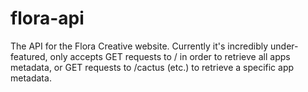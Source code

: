 # flora-api

The API for the Flora Creative website.  Currently it's incredibly under-featured, only accepts GET requests
to / in order to retrieve all apps metadata, or GET requests to /cactus (etc.) to retrieve a specific app metadata.
